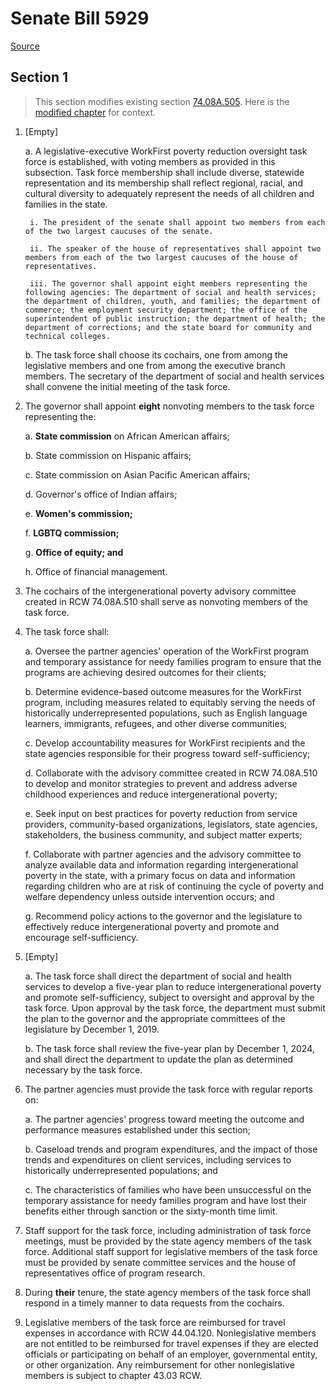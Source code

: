 # Senate Bill 5929

[Source](http://lawfilesext.leg.wa.gov/biennium/2021-22/Pdf/Bills/Senate%20Bills/5929.pdf)
## Section 1
> This section modifies existing section [74.08A.505](/rcw/74_public_assistance/74.08A_washington_workfirst_temporary_assistance_for_needy_families.md). Here is the [modified chapter](rcw/74_public_assistance/74.08A_washington_workfirst_temporary_assistance_for_needy_families.md) for context.

1. [Empty]

    a. A legislative-executive WorkFirst poverty reduction oversight task force is established, with voting members as provided in this subsection. Task force membership shall include diverse, statewide representation and its membership shall reflect regional, racial, and cultural diversity to adequately represent the needs of all children and families in the state.

        i. The president of the senate shall appoint two members from each of the two largest caucuses of the senate.

        ii. The speaker of the house of representatives shall appoint two members from each of the two largest caucuses of the house of representatives.

        iii. The governor shall appoint eight members representing the following agencies: The department of social and health services; the department of children, youth, and families; the department of commerce; the employment security department; the office of the superintendent of public instruction; the department of health; the department of corrections; and the state board for community and technical colleges.

    b. The task force shall choose its cochairs, one from among the legislative members and one from among the executive branch members. The secretary of the department of social and health services shall convene the initial meeting of the task force.

2. The governor shall appoint **eight** nonvoting members to the task force representing the:

    a. **State commission** on African American affairs;

    b. State commission on Hispanic affairs;

    c. State commission on Asian Pacific American affairs;

    d. Governor's office of Indian affairs;

    e. **Women's commission;**

    f. **LGBTQ commission;**

    g. **Office of equity; and**

    h. Office of financial management.

3. The cochairs of the intergenerational poverty advisory committee created in RCW 74.08A.510 shall serve as nonvoting members of the task force.

4. The task force shall:

    a. Oversee the partner agencies' operation of the WorkFirst program and temporary assistance for needy families program to ensure that the programs are achieving desired outcomes for their clients;

    b. Determine evidence-based outcome measures for the WorkFirst program, including measures related to equitably serving the needs of historically underrepresented populations, such as English language learners, immigrants, refugees, and other diverse communities;

    c. Develop accountability measures for WorkFirst recipients and the state agencies responsible for their progress toward self-sufficiency;

    d. Collaborate with the advisory committee created in RCW 74.08A.510 to develop and monitor strategies to prevent and address adverse childhood experiences and reduce intergenerational poverty;

    e. Seek input on best practices for poverty reduction from service providers, community-based organizations, legislators, state agencies, stakeholders, the business community, and subject matter experts;

    f. Collaborate with partner agencies and the advisory committee to analyze available data and information regarding intergenerational poverty in the state, with a primary focus on data and information regarding children who are at risk of continuing the cycle of poverty and welfare dependency unless outside intervention occurs; and

    g. Recommend policy actions to the governor and the legislature to effectively reduce intergenerational poverty and promote and encourage self-sufficiency.

5. [Empty]

    a. The task force shall direct the department of social and health services to develop a five-year plan to reduce intergenerational poverty and promote self-sufficiency, subject to oversight and approval by the task force. Upon approval by the task force, the department must submit the plan to the governor and the appropriate committees of the legislature by December 1, 2019.

    b. The task force shall review the five-year plan by December 1, 2024, and shall direct the department to update the plan as determined necessary by the task force.

6. The partner agencies must provide the task force with regular reports on:

    a. The partner agencies' progress toward meeting the outcome and performance measures established under this section;

    b. Caseload trends and program expenditures, and the impact of those trends and expenditures on client services, including services to historically underrepresented populations; and

    c. The characteristics of families who have been unsuccessful on the temporary assistance for needy families program and have lost their benefits either through sanction or the sixty-month time limit.

7. Staff support for the task force, including administration of task force meetings, must be provided by the state agency members of the task force. Additional staff support for legislative members of the task force must be provided by senate committee services and the house of representatives office of program research.

8. During **their** tenure, the state agency members of the task force shall respond in a timely manner to data requests from the cochairs.

9. Legislative members of the task force are reimbursed for travel expenses in accordance with RCW 44.04.120. Nonlegislative members are not entitled to be reimbursed for travel expenses if they are elected officials or participating on behalf of an employer, governmental entity, or other organization. Any reimbursement for other nonlegislative members is subject to chapter 43.03 RCW.


